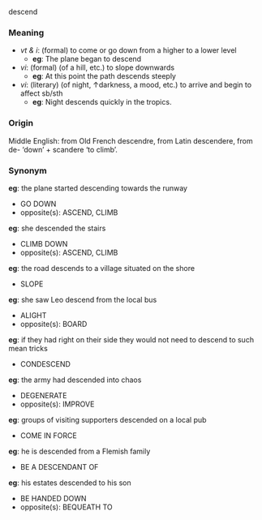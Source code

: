descend
### Meaning
+ _vt & i_: (formal) to come or go down from a higher to a lower level
	+ __eg__: The plane began to descend
+ _vi_: (formal) (of a hill, etc.) to slope downwards
	+ __eg__: At this point the path descends steeply
+ _vi_: (literary) (of night, ↑darkness, a mood, etc.) to arrive and begin to affect sb/sth
	+ __eg__: Night descends quickly in the tropics.

### Origin

Middle English: from Old French descendre, from Latin descendere, from de- ‘down’ + scandere ‘to climb’.

### Synonym

__eg__: the plane started descending towards the runway

+ GO DOWN
+ opposite(s): ASCEND, CLIMB

__eg__: she descended the stairs

+ CLIMB DOWN
+ opposite(s): ASCEND, CLIMB

__eg__: the road descends to a village situated on the shore

+ SLOPE

__eg__: she saw Leo descend from the local bus

+ ALIGHT
+ opposite(s): BOARD

__eg__: if they had right on their side they would not need to descend to such mean tricks

+ CONDESCEND

__eg__: the army had descended into chaos

+ DEGENERATE
+ opposite(s): IMPROVE

__eg__: groups of visiting supporters descended on a local pub

+ COME IN FORCE

__eg__: he is descended from a Flemish family

+ BE A DESCENDANT OF

__eg__: his estates descended to his son

+ BE HANDED DOWN
+ opposite(s): BEQUEATH TO


